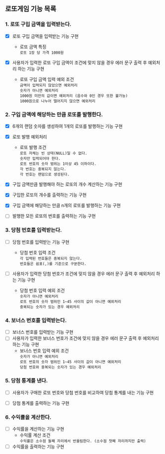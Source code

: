 ## 로또게임 기능 목록


### 1. 로또 구입 금액을 입력받는다.
- [X] 로또 구입 금액을 입력받는 기능 구현
  - 로또 금액 특징
    <br>`로또 1장 당 가격 1000원`
    
- [X] 사용자가 입력한 로또 구입 금액이 조건에 맞지 않을 경우 에러 문구 출력 후 예외처리 하는 기능 구현
  - 로또 구입 금액 입력 예외 조건
    <br>`금액이 입력되지 않았으면 예외처리`
    <br>`숫자가 아니면 예외처리`
    <br>`1000원 미만의 값이면 예외처리 (음수와 0인 경우 또한 불가능)`
    <br>`1000원으로 나누어 떨어지지 않으면 예외처리`


### 2. 구입 금액에 해당하는 만큼 로또를 발행한다.
  - [X] 6개의 랜덤 숫자를 생성하여 1개의 로또를 발행하는 기능 구현
  - [X] 로또 발행 예외처리
    - 로또 발행 조건
    <br>`로또 자체는 빈 상태(NULL)일 수 없다.`
    <br>`숫자만 입력되어야 한다.`
    <br>`로또 번호의 숫자 범위는 1이상 45 이하이다.`
    <br>`각 번호는 중복되지 않는다.`
    <br>`각 번호는 랜덤으로 생성된다.`

  - [X] 구입 금액만큼 발행해야 하는 로또의 개수 계산하는 기능 구현
  - [X] 구입한 로또의 개수를 출력하는 기능 구현
  - [X] 구입 금액에 해당하는 만큼 n개의 로또를 발행하는 기능 구현
  - [ ] 발행한 모든 로또의 번호를 출력하는 기능 구현


### 3. 당첨 번호를 입력받는다.
  - [ ] 당첨 번호를 입력받는 기능 구현
    - 당첨 번호 입력 조건
    <br> `각 입력된 번호들은 중복되지 않는다.`
    <br> `번호들은 쉼표(,)를 기준으로 구분한다.`

  - [ ] 사용자가 입력한 당첨 번호가 조건에 맞지 않을 경우 에러 문구 출력 후 예외처리 하는 기능 구현
    - 당첨 번호 입력 예외 조건
    <br> `숫자가 아니면 예외처리`
    <br> `로또 번호의 숫자 범위인 1~45 사이의 값이 아니면 예외처리`
    <br> `중복되는 숫자가 있는 경우 예외처리`
  

### 4. 보너스 번호를 입력받는다.
  - [ ] 보너스 번호를 입력받는 기능 구현
  - [ ] 사용자가 입력한 보너스 번호가 조건에 맞지 않을 경우 에러 문구 출력 후 예외처리 하는 기능 구현
    - 보너스 번호 입력 예외 조건
    <br> `숫자가 아니면 예외처리`
    <br> `로또 번호의 숫자 범위인 1~45 사이의 값이 아니면 예외처리`
    <br> `당첨 번호와 중복되는 숫자가 있는 경우 예외처리`


### 5. 당첨 통계를 낸다.
  - [ ] 사용자가 구매한 로또 번호와 당첨 번호를 비교하여 당첨 통계를 내는 기능 구현
  - [ ] 당첨 통계를 출력하는 기능 구현


### 6. 수익률을 계산한다.
  - [ ] 수익률을 계산하는 기능 구현
    - 수익률 계산 조건
    <br> `수익률은 소수점 둘째 자리에서 반올림한다. (소수점 첫째 자리까지만 출력)`
  - [ ] 수익률을 출력하는 기능 구현

